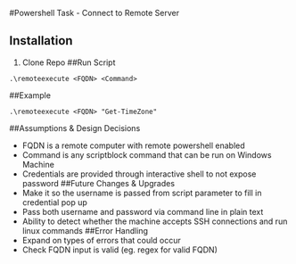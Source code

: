 #Powershell Task - Connect to Remote Server
## Installation
1. Clone Repo
##Run Script
```
.\remoteexecute <FQDN> <Command>
```
##Example
```
.\remoteexecute <FQDN> "Get-TimeZone"
```
##Assumptions & Design Decisions
* FQDN is a remote computer with remote powershell enabled
* Command is any scriptblock command that can be run on Windows Machine
* Credentials are provided through interactive shell to not expose password
##Future Changes & Upgrades
* Make it so the username is passed from script parameter to fill in credential pop up
* Pass both username and password via command line in plain text
* Ability to detect whether the machine accepts SSH connections and run linux commands
##Error Handling
* Expand on types of errors that could occur
* Check FQDN input is valid (eg. regex for valid FQDN)

